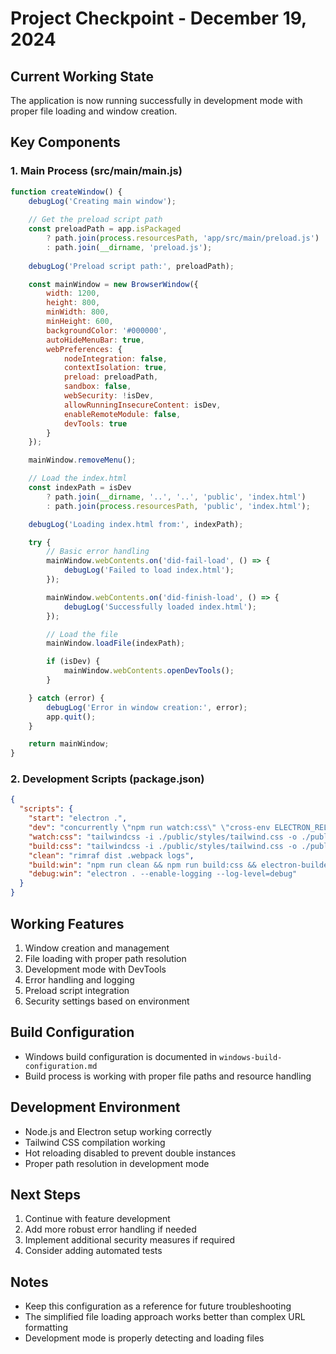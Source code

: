 # Project Checkpoint - December 19, 2024

## Current Working State
The application is now running successfully in development mode with proper file loading and window creation.

## Key Components

### 1. Main Process (src/main/main.js)
```javascript
function createWindow() {
    debugLog('Creating main window');
    
    // Get the preload script path
    const preloadPath = app.isPackaged
        ? path.join(process.resourcesPath, 'app/src/main/preload.js')
        : path.join(__dirname, 'preload.js');
    
    debugLog('Preload script path:', preloadPath);

    const mainWindow = new BrowserWindow({
        width: 1200,
        height: 800,
        minWidth: 800,
        minHeight: 600,
        backgroundColor: '#000000',
        autoHideMenuBar: true,
        webPreferences: {
            nodeIntegration: false,
            contextIsolation: true,
            preload: preloadPath,
            sandbox: false,
            webSecurity: !isDev,
            allowRunningInsecureContent: isDev,
            enableRemoteModule: false,
            devTools: true
        }
    });

    mainWindow.removeMenu();

    // Load the index.html
    const indexPath = isDev
        ? path.join(__dirname, '..', '..', 'public', 'index.html')
        : path.join(process.resourcesPath, 'public', 'index.html');

    debugLog('Loading index.html from:', indexPath);

    try {
        // Basic error handling
        mainWindow.webContents.on('did-fail-load', () => {
            debugLog('Failed to load index.html');
        });

        mainWindow.webContents.on('did-finish-load', () => {
            debugLog('Successfully loaded index.html');
        });

        // Load the file
        mainWindow.loadFile(indexPath);

        if (isDev) {
            mainWindow.webContents.openDevTools();
        }

    } catch (error) {
        debugLog('Error in window creation:', error);
        app.quit();
    }

    return mainWindow;
}
```

### 2. Development Scripts (package.json)
```json
{
  "scripts": {
    "start": "electron .",
    "dev": "concurrently \"npm run watch:css\" \"cross-env ELECTRON_RELOADER=false electron . --dev\"",
    "watch:css": "tailwindcss -i ./public/styles/tailwind.css -o ./public/styles/output.css --watch",
    "build:css": "tailwindcss -i ./public/styles/tailwind.css -o ./public/styles/output.css --minify",
    "clean": "rimraf dist .webpack logs",
    "build:win": "npm run clean && npm run build:css && electron-builder --win",
    "debug:win": "electron . --enable-logging --log-level=debug"
  }
}
```

## Working Features
1. Window creation and management
2. File loading with proper path resolution
3. Development mode with DevTools
4. Error handling and logging
5. Preload script integration
6. Security settings based on environment

## Build Configuration
- Windows build configuration is documented in `windows-build-configuration.md`
- Build process is working with proper file paths and resource handling

## Development Environment
- Node.js and Electron setup working correctly
- Tailwind CSS compilation working
- Hot reloading disabled to prevent double instances
- Proper path resolution in development mode

## Next Steps
1. Continue with feature development
2. Add more robust error handling if needed
3. Implement additional security measures if required
4. Consider adding automated tests

## Notes
- Keep this configuration as a reference for future troubleshooting
- The simplified file loading approach works better than complex URL formatting
- Development mode is properly detecting and loading files
   